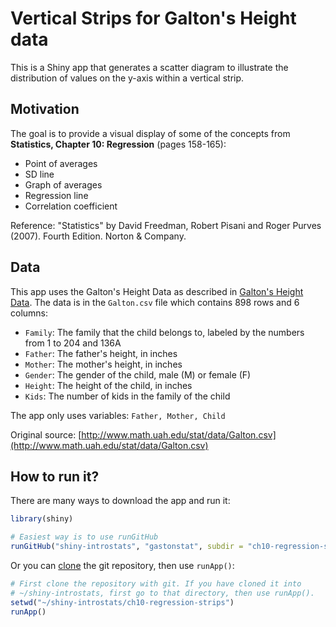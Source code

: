 # Vertical Strips for Galton's Height data

This is a Shiny app that generates a scatter diagram to illustrate the 
distribution of values on the y-axis within a vertical strip.


## Motivation

The goal is to provide a visual display of some of the concepts from 
__Statistics, Chapter 10: Regression__ (pages 158-165):

- Point of averages
- SD line
- Graph of averages
- Regression line
- Correlation coefficient

Reference: "Statistics" by David Freedman, Robert Pisani and Roger 
Purves (2007). Fourth Edition. Norton & Company.


## Data

This app uses the Galton's Height Data as described in [Galton's Height Data](http://www.math.uah.edu/stat/data/Galton.html). The data is in the `Galton.csv` file which contains 898 rows and 6 columns: 

- `Family`: The family that the child belongs to, labeled by the numbers from 1 to 204 and 136A
- `Father`: The father's height, in inches
- `Mother`: The mother's height, in inches
- `Gender`: The gender of the child, male (M) or female (F)
- `Height`: The height of the child, in inches
- `Kids`: The number of kids in the family of the child

The app only uses variables: `Father, Mother, Child`

Original source: [http://www.math.uah.edu/stat/data/Galton.csv](http://www.math.uah.edu/stat/data/Galton.csv)


## How to run it?

There are many ways to download the app and run it:

```R
library(shiny)

# Easiest way is to use runGitHub
runGitHub("shiny-introstats", "gastonstat", subdir = "ch10-regression-strips")
```

Or you can [clone](http://stackoverflow.com/questions/651038/how-do-you-clone-a-git-repository-into-a-specific-folder) the git repository, then use `runApp()`:

```R
# First clone the repository with git. If you have cloned it into
# ~/shiny-introstats, first go to that directory, then use runApp().
setwd("~/shiny-introstats/ch10-regression-strips")
runApp()
```

